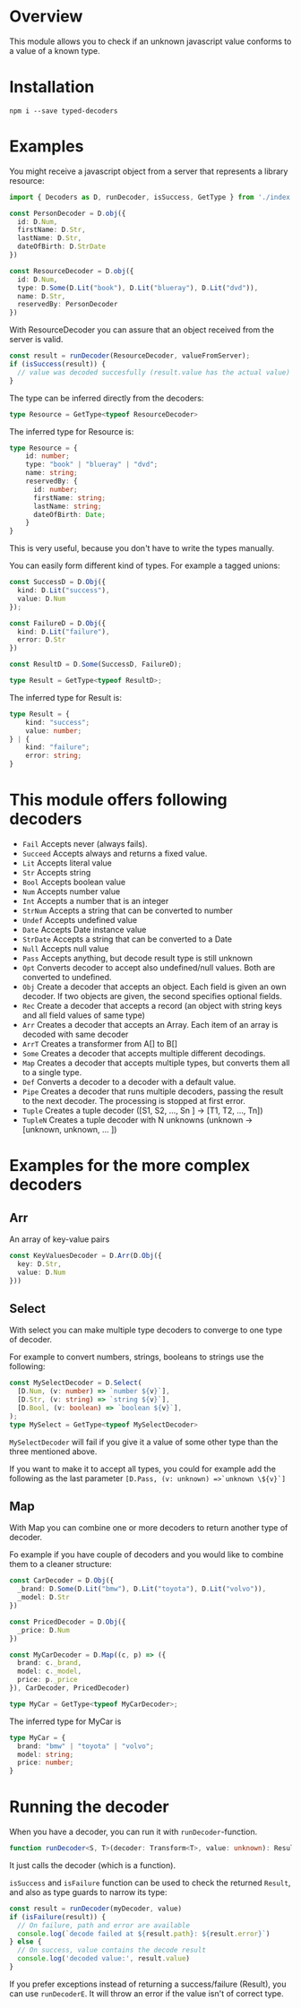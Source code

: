 # Overview

This module allows you to check if an unknown javascript value conforms to a value of a known type.

# Installation

`npm i --save typed-decoders`

# Examples

You might receive a javascript object from a server that represents a library resource:

```TypeScript
import { Decoders as D, runDecoder, isSuccess, GetType } from './index';

const PersonDecoder = D.obj({
  id: D.Num,
  firstName: D.Str,
  lastName: D.Str,
  dateOfBirth: D.StrDate
})

const ResourceDecoder = D.obj({
  id: D.Num,
  type: D.Some(D.Lit("book"), D.Lit("blueray"), D.Lit("dvd")),
  name: D.Str,
  reservedBy: PersonDecoder
})
```

With ResourceDecoder you can assure that an object received from the server is valid.

```TypeScript
const result = runDecoder(ResourceDecoder, valueFromServer);
if (isSuccess(result)) {
  // value was decoded succesfully (result.value has the actual value)
}
```

The type can be inferred directly from the decoders:

```TypeScript
type Resource = GetType<typeof ResourceDecoder>
```

The inferred type for Resource is:

```TypeScript
type Resource = {
    id: number;
    type: "book" | "blueray" | "dvd";
    name: string;
    reservedBy: {
      id: number;
      firstName: string;
      lastName: string;
      dateOfBirth: Date;
    }
}
```

This is very useful, because you don't have to write the types manually.

You can easily form different kind of types. For example a tagged unions:

```TypeScript
const SuccessD = D.Obj({
  kind: D.Lit("success"),
  value: D.Num
});

const FailureD = D.Obj({
  kind: D.Lit("failure"),
  error: D.Str
})

const ResultD = D.Some(SuccessD, FailureD);

type Result = GetType<typeof ResultD>;
```

The inferred type for Result is:

```TypeScript
type Result = {
    kind: "success";
    value: number;
} | {
    kind: "failure";
    error: string;
}
```

# This module offers following decoders

- `Fail` Accepts never (always fails).
- `Succeed` Accepts always and returns a fixed value.
- `Lit` Accepts literal value
- `Str` Accepts string
- `Bool` Accepts boolean value
- `Num` Accepts number value
- `Int` Accepts a number that is an integer
- `StrNum` Accepts a string that can be converted to number
- `Undef` Accepts undefined value
- `Date` Accepts Date instance value
- `StrDate` Accepts a string that can be converted to a Date
- `Null` Accepts null value
- `Pass` Accepts anything, but decode result type is still unknown
- `Opt` Converts decoder to accept also undefined/null values. Both are converted to undefined.
- `Obj` Create a decoder that accepts an object. Each field is given an own decoder. If two objects are given,
  the second specifies optional fields.
- `Rec` Create a decoder that accepts a record (an object with string keys and all field values of same type)
- `Arr` Creates a decoder that accepts an Array. Each item of an array is decoded with same decoder
- `ArrT` Creates a transformer from A[] to B[]
- `Some` Creates a decoder that accepts multiple different decodings.
- `Map` Creates a decoder that accepts multiple types, but converts them all to a single type.
- `Def` Converts a decoder to a decoder with a default value.
- `Pipe` Creates a decoder that runs multiple decoders, passing the result to the next decoder. The processing is
  stopped at first error.
- `Tuple` Creates a tuple decoder ([S1, S2, ..., Sn ] -> [T1, T2, ..., Tn])
- `TupleN` Creates a tuple decoder with N unknowns (unknown -> [unknown, unknown, ... ])


# Examples for the more complex decoders

## Arr

An array of key-value pairs

```TypeScript
const KeyValuesDecoder = D.Arr(D.Obj({
  key: D.Str,
  value: D.Num
}))
```

## Select

With select you can make multiple type decoders to converge to one type of decoder.

For example to convert numbers, strings, booleans to strings use the following:

```TypeScript
const MySelectDecoder = D.Select(
  [D.Num, (v: number) => `number ${v}`],
  [D.Str, (v: string) => `string ${v}`],
  [D.Bool, (v: boolean) => `boolean ${v}`],
);
type MySelect = GetType<typeof MySelectDecoder>
```

`MySelectDecoder` will fail if you give it a value of some other type than the three mentioned above.

If you want to make it to accept all types, you could for example add the following as the last parameter `` [D.Pass, (v: unknown) =>`unknown \${v}`] ``

## Map

With Map you can combine one or more decoders to return another type of decoder.

Fo example if you have couple of decoders and you would like to combine them to a cleaner structure:

```TypeScript
const CarDecoder = D.Obj({
  _brand: D.Some(D.Lit("bmw"), D.Lit("toyota"), D.Lit("volvo")),
  _model: D.Str
})

const PricedDecoder = D.Obj({
  _price: D.Num
})

const MyCarDecoder = D.Map((c, p) => ({
  brand: c._brand,
  model: c._model,
  price: p._price
}), CarDecoder, PricedDecoder)

type MyCar = GetType<typeof MyCarDecoder>;
```

The inferred type for MyCar is

```TypeScript
type MyCar = {
  brand: "bmw" | "toyota" | "volvo";
  model: string;
  price: number;
}
```

# Running the decoder

When you have a decoder, you can run it with `runDecoder`-function.

```TypeScript
function runDecoder<S, T>(decoder: Transform<T>, value: unknown): Result<T>;
```

It just calls the decoder (which is a function).

`isSuccess` and `isFailure` function can be used to check the returned `Result`, and also as
type guards to narrow its type:

```TypeScript
const result = runDecoder(myDecoder, value)
if (isFailure(result)) {
  // On failure, path and error are available
  console.log(`decode failed at ${result.path}: ${result.error}`)
} else {
  // On success, value contains the decode result
  console.log('decoded value:', result.value)
}
```

If you prefer exceptions instead of returning a success/failure (Result), you can use `runDecoderE`.
It will throw an error if the value isn't of correct type.
